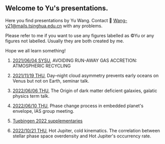 ## Welcome to Yu's presentations.
Here you find presentations by Yu Wang.
Contact 📧 <Wang-y21@mails.tsinghua.edu.cn> with any problems. 

Please refer to me if you want to use any figures labelled as ©Yu or any figures not labelled. Usually they are both created by me.

Hope we all learn something!

1. [2021/06/04 SYSU](https://rainkings.github.io/Yu_pre/recycling), AVOIDING RUN-AWAY GAS ACCRETION:
ATMOSPHERIC RECYCLING

2. [2021/11/19 THU](https://rainkings.github.io/Yu_pre/WangYu_seminar.pdf), Day–night cloud asymmetry prevents
early oceans on Venus but not on Earth, seminar talk. 

3. [2022/06/06 THU](https://rainkings.github.io/Yu_pre/dmdg.pdf), The Origin of dark matter
deficient galaxies, galatic physics term talk. 

4. [2022/06/10 THU](https://rainkings.github.io/Yu_pre/phase_change.pdf), Phase change process in
embedded planet's envelope, IAS group meeting. 

5. [Tuebingen 2022 supplementaries](https://rainkings.github.io/Yu_pre/Presentations/tuebingen2022/videos.html)

6. [2022/10/21 THU](https://rainkings.github.io/Yu_pre/Hot_Jupiter_cold_kinematics.pdf), Hot Jupiter, cold kinematics. The correlation between stellar phase space overdensity and Hot Jupiter's occurrency rate.
